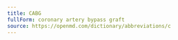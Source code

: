 ```yaml
---
title: CABG
fullForm: coronary artery bypass graft
source: https://openmd.com/dictionary/abbreviations/c
---
```

